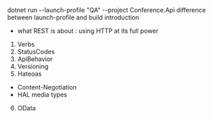 ﻿dotnet run --launch-profile "QA" --project Conference.Api
difference between launch-profile and build
introduction
- what REST is about : using HTTP at its full power
1. Verbs
2. StatusCodes
3. ApiBehavior
4. Versioning
5. Hateoas
- Content-Negotiation
- HAL media types

6. OData
